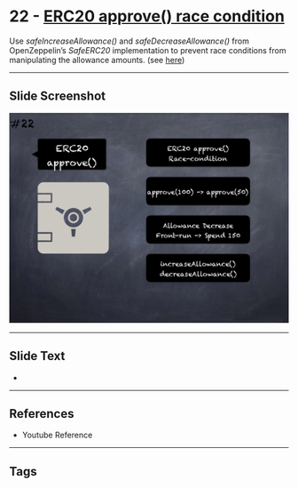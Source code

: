 # 22 - [ERC20 approve() race condition](ERC20%20approve()%20race%20condition.md)
Use _safeIncreaseAllowance()_ and _safeDecreaseAllowance()_ from OpenZeppelin’s _SafeERC20_ implementation to prevent race conditions from manipulating the allowance amounts. (see [here](https://swcregistry.io/docs/SWC-114))

___
## Slide Screenshot
![022.png](../images/pitfalls_and_best_practices101/022.png)
___
## Slide Text
- 
___
## References
- Youtube Reference
___
## Tags